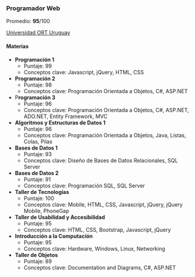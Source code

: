 ### Programador Web

Promedio: **95**/100

[Universidad ORT Uruguay](https://www.ort.edu.uy/)

#### Materias

- **Programación 1**
  - Puntaje: 99
  - Conceptos clave: Javascript, jQuery, HTML, CSS
- **Programación 2**
  - Puntaje: 98
  - Conceptos clave: Programación Orientada a Objetos, C#, ASP.NET
- P**rogramación 3**
  - Puntaje: 96
  - Conceptos clave: Programación Orientada a Objetos, C#, ASP.NET, ADO.NET, Entity Framework, MVC
- **Algoritmos y Estructuras de Datos 1**
  - Puntaje: 96
  - Conceptos clave: Programación Orientada a Objetos, Java, Listas, Colas, Pilas
- **Bases de Datos 1**
  - Puntaje: 93
  - Conceptos clave: Diseño de Bases de Datos Relacionales, SQL Server
- **Bases de Datos 2**
  - Puntaje: 91
  - Conceptos clave: Programación SQL, SQL Server
- **Taller de Tecnologías**
  - Puntaje: 100
  - Conceptos clave: Mobile, HTML, CSS, Javascript, jQuery, jQuery Mobile, PhoneGap
- **Taller de Usabilidad y Accesibilidad**
  - Puntaje: 95
  - Conceptos clave: HTML, CSS, Bootstrap, Javascript, jQuery
- **Introducción a la Computación**
  - Puntaje: 95
  - Conceptos clave: Hardware, Windows, Linux, Networking
- **Taller de Objetos**
  - Puntaje: 89
  - Conceptos clave: Documentation and Diagrams, C#, ASP.NET
